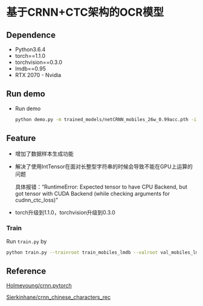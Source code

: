 # 基于CRNN+CTC架构的OCR模型

## Dependence

- Python3.6.4
- torch==1.1.0
- torchvision==0.3.0
- lmdb==0.95
- RTX 2070 - Nvidia

## Run demo

- Run demo

  ```sh
  python demo.py -m trained_models/netCRNN_mobiles_26w_0.99acc.pth -i imgs/227_292_cut.jpg
  ```

## Feature

- 增加了数据样本生成功能

- 解决了使用IntTensor在面对长整型字符串的时候会导致不能在GPU上运算的问题

  具体报错：“RuntimeError: Expected tensor to have CPU Backend, but got tensor with CUDA Backend (while checking arguments for cudnn_ctc_loss)”

- torch升级到1.1.0，torchvision升级到0.3.0


### Train

Run `train.py` by

```sh
python train.py --trainroot train_mobiles_lmdb --valroot val_mobiles_lmdb
```



## Reference

[Holmeyoung/crnn.pytorch](<https://github.com/Holmeyoung/crnn-pytorch>)

[Sierkinhane/crnn_chinese_characters_rec](<https://github.com/Sierkinhane/crnn_chinese_characters_rec>)

